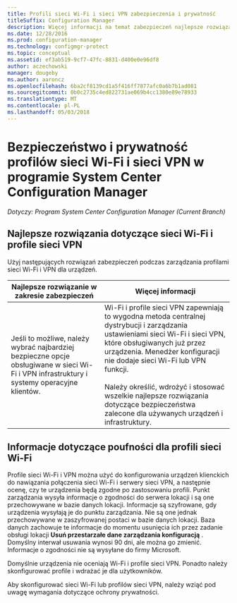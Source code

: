 ```yaml
---
title: Profili sieci Wi-Fi i sieci VPN zabezpieczenia i prywatność
titleSuffix: Configuration Manager
description: Więcej informacji na temat zabezpieczeń najlepsze rozwiązania dotyczące zarządzania profilami sieci Wi-Fi i VPN dla urządzeń w programie System Center Configuration Manager.
ms.date: 12/28/2016
ms.prod: configuration-manager
ms.technology: configmgr-protect
ms.topic: conceptual
ms.assetid: ef3ab519-9cf7-47fc-8831-d400e0e96df8
author: aczechowski
manager: dougeby
ms.author: aaroncz
ms.openlocfilehash: 6ba2cf8139cd1a5f416ff7877afc0a6b7b1ad081
ms.sourcegitcommit: 0b0c2735c4ed822731ae069b4cc1380e89e78933
ms.translationtype: MT
ms.contentlocale: pl-PL
ms.lasthandoff: 05/03/2018
---
```

# <a name="security-and-privacy-for-wi-fi-and-vpn-profiles-in-system-center-configuration-manager"></a>Bezpieczeństwo i prywatność profilów sieci Wi-Fi i sieci VPN w programie System Center Configuration Manager

*Dotyczy: Program System Center Configuration Manager (Current Branch)*

##  <a name="security-best-practices-for-wi-fi--and-vpn-profiles"></a>Najlepsze rozwiązania dotyczące sieci Wi-Fi i profile sieci VPN  
 Użyj następujących rozwiązań zabezpieczeń podczas zarządzania profilami sieci Wi-Fi i VPN dla urządzeń.  

|Najlepsze rozwiązanie w zakresie zabezpieczeń|Więcej informacji|  
|----------------------------|----------------------|  
|Jeśli to możliwe, należy wybrać najbardziej bezpieczne opcje obsługiwane w sieci Wi-Fi i VPN infrastruktury i systemy operacyjne klientów.|Wi-Fi i profile sieci VPN zapewniają to wygodna metoda centralnej dystrybucji i zarządzania ustawieniami sieci Wi-Fi i sieci VPN, które obsługiwanych już przez urządzenia. Menedżer konfiguracji nie dodaje sieci Wi-Fi lub VPN funkcji.<br /><br /> Należy określić, wdrożyć i stosować wszelkie najlepsze rozwiązania dotyczące bezpieczeństwa zalecone dla używanych urządzeń i infrastruktury.|  

## <a name="privacy-information-for-wi-fi-profiles"></a>Informacje dotyczące poufności dla profili sieci Wi-Fi  
 Profile sieci Wi-Fi i VPN można użyć do konfigurowania urządzeń klienckich do nawiązania połączenia sieci Wi-Fi i serwery sieci VPN, a następnie ocenę, czy te urządzenia będą zgodne po zastosowaniu profili. Punkt zarządzania wysyła informacje o zgodności do serwera lokacji i są one przechowywane w bazie danych lokacji. Informacje są szyfrowane, gdy urządzenia wysyłają je do punktu zarządzania. Nie są one jednak przechowywane w zaszyfrowanej postaci w bazie danych lokacji. Baza danych zachowuje te informacje do momentu usunięcia ich przez zadanie obsługi lokacji **Usuń przestarzałe dane zarządzania konfiguracją** . Domyślny interwał usuwania wynosi 90 dni, ale można go zmienić. Informacje o zgodności nie są wysyłane do firmy Microsoft.  

 Domyślnie urządzenia nie oceniają Wi-Fi i profile sieci VPN. Ponadto należy skonfigurować profile i wdrażać je dla użytkowników.  

 Aby skonfigurować sieci Wi-Fi lub profilów sieci VPN, należy wziąć pod uwagę wymagania dotyczące ochrony prywatności.  
